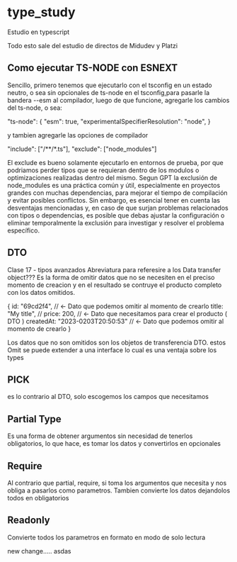 # type_study

Estudio en typescript

Todo esto sale del estudio de directos de Midudev y Platzi

## Como ejecutar TS-NODE con ESNEXT

Sencillo, primero tenemos que ejecutarlo con el tsconfig en un estado neutro, o sea sin opcionales de ts-node en el tsconfig,para pasarle la bandera --esm al compilador, luego de que funcione, agregarle los cambios del ts-node, o sea:

"ts-node": {
  "esm": true,
  "experimentalSpecifierResolution": "node",
}

y tambien agregarle las opciones de compilador

"include": ["/**/*.ts"],
"exclude": ["node_modules"]

El exclude es bueno solamente ejecutarlo en entornos de prueba, por que podriamos perder tipos que se requieran dentro de los modulos o optimizaciones realizadas dentro del mismo. Segun GPT  la exclusión de node_modules es una práctica común y útil, especialmente en proyectos grandes con muchas dependencias, para mejorar el tiempo de compilación y evitar posibles conflictos. Sin embargo, es esencial tener en cuenta las desventajas mencionadas y, en caso de que surjan problemas relacionados con tipos o dependencias, es posible que debas ajustar la configuración o eliminar temporalmente la exclusión para investigar y resolver el problema específico.

## DTO

Clase 17 - tipos avanzados
Abreviatura para referesire a los Data transfer object??? Es la forma de omitir datos que no se necesiten en el preciso momento de creacion y en el resultado se contruye el producto completo con los datos omitidos.

{
  id: "69cd2f4", // <- Dato que podemos omitir al momento de crearlo
  title: "My title", //
  price: 200,        //  <- Dato que necesitamos para crear el producto ( DTO )
  createdAt: "2023-0203T20:50:53"  // <- Dato que podemos omitir al momento de crearlo
}

Los datos que no son omitidos son los objetos de transferencia DTO. estos Omit se puede extender a una interface lo cual es una ventaja sobre los types

## PICK

es lo contrario al DTO, solo escogemos los campos que necesitamos

## Partial Type

Es una forma de obtener argumentos sin necesidad de tenerlos obligatorios, lo que hace, es tomar los datos y convertirlos en opcionales

## Require

Al contrario que partial, require, si toma los argumentos que necesita y nos obliga a pasarlos como parametros.
Tambien convierte los datos dejandolos todos en obligatorios

## Readonly

Convierte todos los parametros en formato en modo de solo lectura

new change..... asdas
